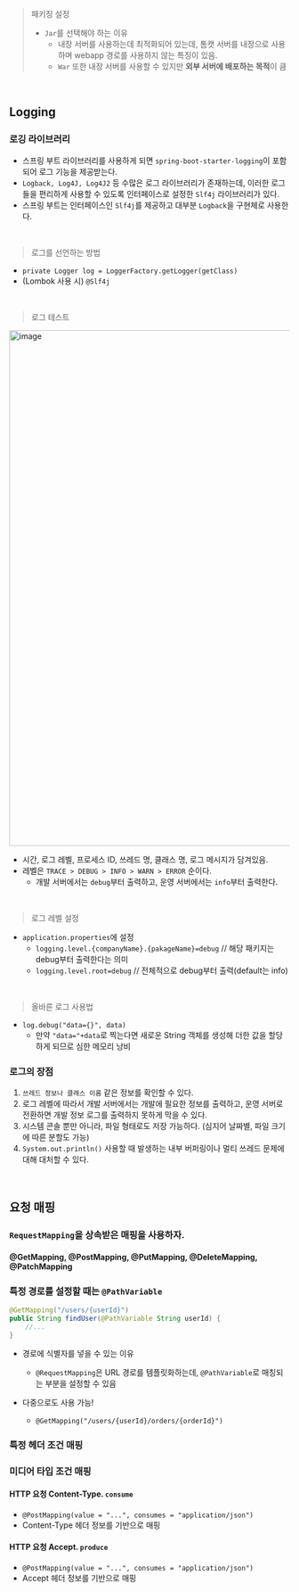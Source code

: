 > 패키징 설정
> + `Jar`를 선택해야 하는 이유
>   + 내장 서버를 사용하는데 최적화되어 있는데, 톰캣 서버를 내장으로 사용하며 webapp 경로를 사용하지 않는 특징이 있음.
>   + `War` 또한 내장 서버를 사용할 수 있지만 **외부 서버에 배포하는 목적**이 큼

<br>

## Logging

### 로깅 라이브러리

+ 스프링 부트 라이브러리를 사용하게 되면 `spring-boot-starter-logging`이 포함되어 로그 기능을 제공받는다.
+ `Logback, Log4J, Log4J2` 등 수많은 로그 라이브러리가 존재하는데, 이러한 로그들을 편리하게 사용할 수 있도록 인터페이스로 설정한 `Slf4j` 라이브러리가 있다.
+ 스프링 부트는 인터페이스인 `Slf4j`를 제공하고 대부분 `Logback`을 구현체로 사용한다.

<br>

> 로그를 선언하는 방법
+ `private Logger log = LoggerFactory.getLogger(getClass)`
+ (Lombok 사용 시) `@Slf4j`

<br>

> 로그 테스트

<img width="925" alt="image" src="https://user-images.githubusercontent.com/56334513/170638435-2531d65d-e053-4844-9359-ba1c1ef3c4ed.png">

+ 시간, 로그 레벨, 프로세스 ID, 쓰레드 명, 클래스 명, 로그 메시지가 담겨있음.
+ 레벨은 `TRACE > DEBUG > INFO > WARN > ERROR` 순이다.
  + 개발 서버에서는 `debug`부터 출력하고, 운영 서버에서는 `info`부터 출력한다.

<br>

> 로그 레벨 설정

+ `application.properties`에 설정
  + `logging.level.{companyName}.{pakageName}=debug` // 해당 패키지는 debug부터 출력한다는 의미
  + `logging.level.root=debug` // 전체적으로 debug부터 출력(default는 info)

<br>

> 올바른 로그 사용법
+ `log.debug("data={}", data)`
  + 만약 `"data="+data`로 찍는다면 새로운 String 객체를 생성해 더한 값을 할당하게 되므로 심한 메모리 낭비 

### 로그의 장점

1. `쓰레드 정보나 클래스 이름` 같은 정보를 확인할 수 있다.
2. 로그 레벨에 따라서 개발 서버에서는 개발에 필요한 정보를 출력하고, 운영 서버로 전환하면 개발 정보 로그를 출력하지 못하게 막을 수 있다.
3. 시스템 콘솔 뿐만 아니라, 파일 형태로도 저장 가능하다. (심지어 날짜별, 파일 크기에 따른 분할도 가능)
4. `System.out.println()` 사용할 때 발생하는  내부 버퍼링이나 멀티 쓰레드 문제에 대해 대처할 수 있다.

<br>

## 요청 매핑

### `RequestMapping`을 상속받은 매핑을 사용하자.

#### @GetMapping, @PostMapping, @PutMapping, @DeleteMapping, @PatchMapping

### 특정 경로를 설정할 때는 `@PathVariable`

```java
@GetMapping("/users/{userId}")
public String findUser(@PathVariable String userId) {
    //...
}
```
+ 경로에 식별자를 넣을 수 있는 이유
  + `@RequestMapping`은 URL 경로를 템플릿화하는데, `@PathVariable`로 매칭되는 부분을 설정할 수 있음

+ 다중으로도 사용 가능!
  + `@GetMapping("/users/{userId}/orders/{orderId}")` 

### 특정 헤더 조건 매핑

### 미디어 타입 조건 매핑

#### HTTP 요청 Content-Type. `consume`
+ `@PostMapping(value = "...", consumes = "application/json")`
+ Content-Type 헤더 정보를 기반으로 매핑

#### HTTP 요청 Accept. `produce`
+ `@PostMapping(value = "...", consumes = "application/json")`
+ Accept 헤더 정보를 기반으로 매핑
